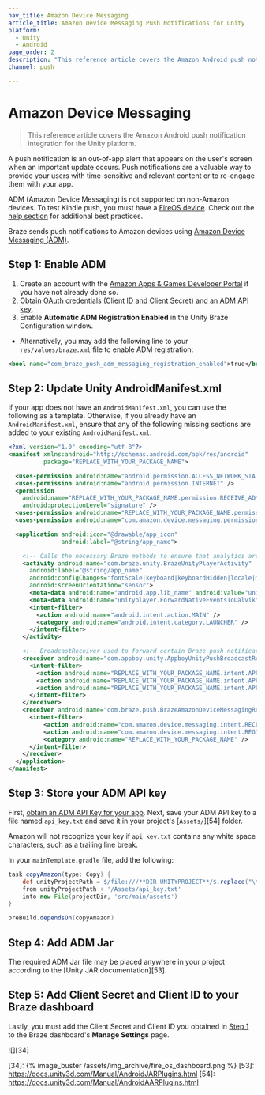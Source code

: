 ```yaml
---
nav_title: Amazon Device Messaging
article_title: Amazon Device Messaging Push Notifications for Unity
platform: 
  - Unity
  - Android
page_order: 2
description: "This reference article covers the Amazon Android push notification integration for the Unity platform."
channel: push

---
```


# Amazon Device Messaging

> This reference article covers the Amazon Android push notification integration for the Unity platform.

A push notification is an out-of-app alert that appears on the user's screen when an important update occurs. Push notifications are a valuable way to provide your users with time-sensitive and relevant content or to re-engage them with your app.

ADM (Amazon Device Messaging) is not supported on non-Amazon devices. To test Kindle push, you must have a [FireOS device][32]. Check out the [help section][8] for additional best practices.

Braze sends push notifications to Amazon devices using [Amazon Device Messaging (ADM)][14].

## Step 1: Enable ADM

1. Create an account with the [Amazon Apps & Games Developer Portal][10] if you have not already done so.
2. Obtain [OAuth credentials (Client ID and Client Secret) and an ADM API key][11].
3. Enable **Automatic ADM Registration Enabled** in the Unity Braze Configuration window. 
  - Alternatively, you may add the following line to your `res/values/braze.xml` file to enable ADM registration:

  ```xml
  <bool name="com_braze_push_adm_messaging_registration_enabled">true</bool>
  ```

## Step 2: Update Unity AndroidManifest.xml

If your app does not have an `AndroidManifest.xml`, you can use the following as a template. Otherwise, if you already have an `AndroidManifest.xml`, ensure that any of the following missing sections are added to your existing `AndroidManifest.xml`.

```xml
<?xml version="1.0" encoding="utf-8"?>
<manifest xmlns:android="http://schemas.android.com/apk/res/android"
          package="REPLACE_WITH_YOUR_PACKAGE_NAME">

  <uses-permission android:name="android.permission.ACCESS_NETWORK_STATE" />
  <uses-permission android:name="android.permission.INTERNET" />
  <permission
    android:name="REPLACE_WITH_YOUR_PACKAGE_NAME.permission.RECEIVE_ADM_MESSAGE"
    android:protectionLevel="signature" />
  <uses-permission android:name="REPLACE_WITH_YOUR_PACKAGE_NAME.permission.RECEIVE_ADM_MESSAGE" />
  <uses-permission android:name="com.amazon.device.messaging.permission.RECEIVE" />

  <application android:icon="@drawable/app_icon" 
               android:label="@string/app_name">

    <!-- Calls the necessary Braze methods to ensure that analytics are collected and that push notifications are properly forwarded to the Unity application. -->
    <activity android:name="com.braze.unity.BrazeUnityPlayerActivity" 
      android:label="@string/app_name" 
      android:configChanges="fontScale|keyboard|keyboardHidden|locale|mnc|mcc|navigation|orientation|screenLayout|screenSize|smallestScreenSize|uiMode|touchscreen" 
      android:screenOrientation="sensor">
      <meta-data android:name="android.app.lib_name" android:value="unity" />
      <meta-data android:name="unityplayer.ForwardNativeEventsToDalvik" android:value="true" />
      <intent-filter>
        <action android:name="android.intent.action.MAIN" />
        <category android:name="android.intent.category.LAUNCHER" />
      </intent-filter>
    </activity>

    <!-- BroadcastReceiver used to forward certain Braze push notification events to Unity -->
    <receiver android:name="com.appboy.unity.AppboyUnityPushBroadcastReceiver" android:exported="false" >
      <intent-filter>
        <action android:name="REPLACE_WITH_YOUR_PACKAGE_NAME.intent.APPBOY_PUSH_RECEIVED" />
        <action android:name="REPLACE_WITH_YOUR_PACKAGE_NAME.intent.APPBOY_NOTIFICATION_OPENED" />
        <action android:name="REPLACE_WITH_YOUR_PACKAGE_NAME.intent.APPBOY_PUSH_DELETED" />
      </intent-filter>
    </receiver>
    <receiver android:name="com.braze.push.BrazeAmazonDeviceMessagingReceiver" android:permission="com.amazon.device.messaging.permission.SEND">
      <intent-filter>
          <action android:name="com.amazon.device.messaging.intent.RECEIVE" />
          <action android:name="com.amazon.device.messaging.intent.REGISTRATION" />
          <category android:name="REPLACE_WITH_YOUR_PACKAGE_NAME" />
      </intent-filter>
    </receiver>
  </application>
</manifest>
```

## Step 3: Store your ADM API key

First, [obtain an ADM API Key for your app][11].  Next, save your ADM API key to a file named `api_key.txt` and save it in your project's [`Assets/`][54] folder.

Amazon will not recognize your key if `api_key.txt` contains any white space characters, such as a trailing line break.

In your `mainTemplate.gradle` file, add the following:

```gradle
task copyAmazon(type: Copy) {
    def unityProjectPath = $/file:///**DIR_UNITYPROJECT**/$.replace("\\", "/")
    from unityProjectPath + '/Assets/api_key.txt'
    into new File(projectDir, 'src/main/assets')
}

preBuild.dependsOn(copyAmazon)
```

## Step 4: Add ADM Jar

The required ADM Jar file may be placed anywhere in your project according to the [Unity JAR documentation][53].

## Step 5: Add Client Secret and Client ID to your Braze dashboard

Lastly, you must add the Client Secret and Client ID you obtained in [Step 1][2] to the Braze dashboard's **Manage Settings** page.

![][34]

[2]: #step-1-enable-adm
[8]: {{site.baseurl}}/developer_guide/platform_integration_guides/android/push_notifications/fireos/troubleshooting/
[10]: https://developer.amazon.com/public
[11]: https://developer.amazon.com/public/apis/engage/device-messaging/tech-docs/02-obtaining-adm-credentials
[12]: https://developer.amazon.com/public/apis/engage/device-messaging/tech-docs/03-setting-up-adm
[14]: https://developer.amazon.com/public/apis/engage/device-messaging
[29]: {{site.baseurl}}/developer_guide/platform_integration_guides/android/advanced_use_cases/deep_linking/
[32]: https://developer.amazon.com/appsandservices/apis/engage/device-messaging/tech-docs/04-integrating-your-app-with-adm
[34]: {% image_buster /assets/img_archive/fire_os_dashboard.png %}
[53]: https://docs.unity3d.com/Manual/AndroidJARPlugins.html
[54]: https://docs.unity3d.com/Manual/AndroidAARPlugins.html

